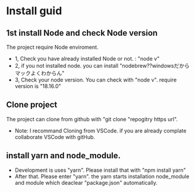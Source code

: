 # Install guid

## 1st install Node and check Node version
  The project require Node enviroment.
  * 1, Check you have already installed Node or not. : "node v"
  * 2, if you not installed node. you can install "nodebrew??windowsだからマックよくわからん"
  * 3, Check your node version. You can check with "node v". require version is "18.16.0"

## Clone project
  The project can clone from github with "git clone "repogitry https url".
  * Note: I recommand Cloning from VSCode. if you are already complate collaborate VSCode with gitHub.

## install yarn and node_module.
  * Development is uses "yarn". Please install that with "npm install yarn"
  * After that. Please enter "yarn". the yarn starts installation node_module and module which deaclear "package.json" automatically.
  
